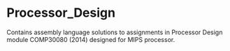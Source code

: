 # Processor_Design
Contains assembly language solutions to assignments in Processor Design module COMP30080 (2014) designed for MIPS processor.
